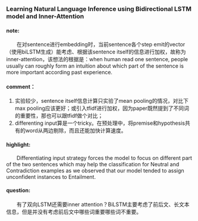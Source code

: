 ### Learning Natural Language Inference using Bidirectional LSTM model and Inner-Attention

#### note:
&emsp;&emsp;在对sentence进行embedding时，当前sentence各个step emit的vector（使用biLSTM生成）能考虑、根据该sentence itself的信息进行加权，故称为inner-attention，该想法的根据是：when human read one sentence, people usually can roughly form an intuition about which part of the sentence is more important according past experience.

#### comment：
  1. 实验较少，sentence itself信息计算只实验了mean pooling的情况，对比下max pooling应该更好；或引入tfidf进行加权，因为paper既然提到了不同词的重要性，那也可以跟tfidf做个对比；
  2. differenting input算是一个tricky。在预处理中，将premise和hypothesis共有的word从两边剔除，而且还能加快计算速度。

#### highlight:
&emsp;&emsp;Differentiating input strategy forces the model to focus on different part of the two sentences which may help the classification for Neutral and Contradiction examples as we observed that our model tended to assign unconfident instances to Entailment.
  
#### question:
&emsp;&emsp;有了双向LSTM还需要inner attention？BiLSTM主要考虑了前后文、长文本信息，但是并没有考虑前后文中哪些词重要哪些词不重要。
